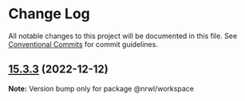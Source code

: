 # Change Log

All notable changes to this project will be documented in this file.
See [Conventional Commits](https://conventionalcommits.org) for commit guidelines.

## [15.3.3](https://github.com/nrwl/nx/compare/15.3.2...15.3.3) (2022-12-12)

**Note:** Version bump only for package @nrwl/workspace
